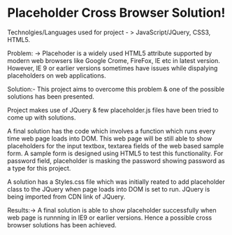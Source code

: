 # Placeholder Cross Browser Solution!

Technolgies/Languages used for project - > JavaScript/JQuery, CSS3, HTML5.

Problem: -> Placehoder is a widely used HTML5 attribute supported by modern web browsers like Google Crome, FireFox, IE etc in latest version. However, IE 9 or earlier versions
sometimes have issues while dispalying placeholders on web applications.

Solution:- This project aims to overcome this problem & one of the possible solutions has been presented.

Project makes use of JQuery & few placeholder.js files have been tried to come up with solutions.

A final solution has the code which involves a function which runs every time web page loads into DOM. This web page will be still able to show
placeholders for the input textbox, textarea fields of the web based sample form. A sample form is designed using HTML5 to test this functionality.
For password field, placeholder is masking the password showing password as a type for this project.

A solution has a Styles.css file which was initially reated to add placeholder class to the JQuery when page loads into DOM is set to run.
JQuery is being imported from CDN link of JQuery.

Results:-> A final solution is able to show placeholder successfully when web page is runnning in IE9 or earlier versions. Hence a possible
cross browser solutions has been achieved.
